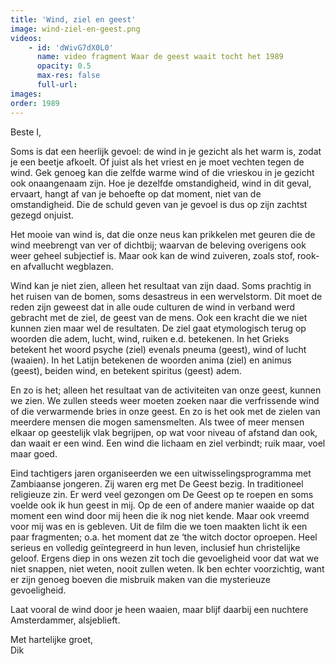 ```yaml
---
title: 'Wind, ziel en geest'
image: wind-ziel-en-geest.png
videos:
    - id: 'dWivG7dX0L0'
      name: video fragment Waar de geest waait tocht het 1989
      opacity: 0.5
      max-res: false
      full-url: 
images:
order: 1989
---
```


Beste I,

Soms is dat een heerlijk gevoel: de wind in je gezicht als het warm is, zodat je een beetje afkoelt. Of juist als het vriest en je moet vechten tegen de wind. Gek genoeg kan die zelfde warme wind of die vrieskou in je gezicht ook onaangenaam zijn. Hoe je dezelfde omstandigheid, wind in dit geval, ervaart, hangt af van je behoefte op dat moment, niet van de omstandigheid. Die de schuld geven van je gevoel is dus op zijn zachtst gezegd onjuist.

Het mooie van wind is, dat die onze neus kan prikkelen met geuren die de wind meebrengt van ver of dichtbij; waarvan de beleving overigens ook weer geheel subjectief is. Maar ook kan de wind zuiveren, zoals stof, rook- en afvallucht wegblazen.

Wind kan je niet zien, alleen het resultaat van zijn daad. Soms prachtig in het ruisen van de bomen, soms desastreus in een wervelstorm. Dit moet de reden zijn geweest dat in alle oude culturen de wind in verband werd gebracht met de ziel, de geest van de mens. Ook een kracht die we niet kunnen zien maar wel de resultaten. De ziel gaat etymologisch terug op woorden die adem, lucht, wind, ruiken e.d. betekenen. In het Grieks betekent het woord psyche (ziel) evenals pneuma (geest), wind of lucht (waaien). In het Latijn betekenen de woorden anima (ziel) en animus (geest), beiden wind, en betekent spiritus (geest) adem. 

En zo is het; alleen het resultaat van de activiteiten van onze geest, kunnen we zien. We zullen steeds weer moeten zoeken naar die verfrissende wind of die verwarmende bries in onze geest. En zo is het ook met de zielen van meerdere mensen die mogen samensmelten. Als twee of meer mensen elkaar op geestelijk vlak begrijpen, op wat voor niveau of afstand dan ook, dan waait er een wind. Een wind die lichaam en ziel verbindt; ruik maar, voel maar goed.

Eind tachtigers jaren organiseerden we een uitwisselingsprogramma met Zambiaanse jongeren. Zij waren erg met De Geest bezig. In traditioneel religieuze zin. Er werd veel gezongen om De Geest op te roepen en soms voelde ook ik hun geest in mij. Op de een of andere manier waaide op dat moment een wind door mij heen die ik nog niet kende. Maar ook vreemd voor mij was en is gebleven. Uit de film die we toen maakten licht ik een paar fragmenten; o.a. het moment dat ze ‘the witch doctor oproepen. Heel serieus en volledig geïntegreerd in hun leven, inclusief hun christelijke geloof. Ergens diep in ons wezen zit toch die gevoeligheid voor dat wat we niet snappen, niet weten, nooit zullen weten. Ik ben echter voorzichtig, want er zijn genoeg boeven die misbruik maken van die mysterieuze gevoeligheid. 

Laat vooral de wind door je heen waaien, maar blijf daarbij een nuchtere Amsterdammer, alsjeblieft.

Met hartelijke groet,<br />
Dik
